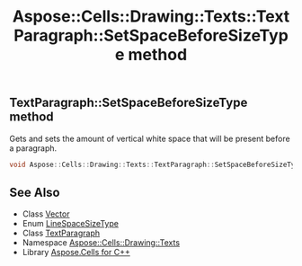 ﻿---
title: Aspose::Cells::Drawing::Texts::TextParagraph::SetSpaceBeforeSizeType method
linktitle: SetSpaceBeforeSizeType
second_title: Aspose.Cells for C++ API Reference
description: 'Aspose::Cells::Drawing::Texts::TextParagraph::SetSpaceBeforeSizeType method. Gets and sets the amount of vertical white space that will be present before a paragraph in C++.'
type: docs
weight: 1700
url: /cpp/aspose.cells.drawing.texts/textparagraph/setspacebeforesizetype/
---
## TextParagraph::SetSpaceBeforeSizeType method


Gets and sets the amount of vertical white space that will be present before a paragraph.

```cpp
void Aspose::Cells::Drawing::Texts::TextParagraph::SetSpaceBeforeSizeType(LineSpaceSizeType value)
```

## See Also

* Class [Vector](../../../aspose.cells/vector/)
* Enum [LineSpaceSizeType](../../linespacesizetype/)
* Class [TextParagraph](../)
* Namespace [Aspose::Cells::Drawing::Texts](../../)
* Library [Aspose.Cells for C++](../../../)
